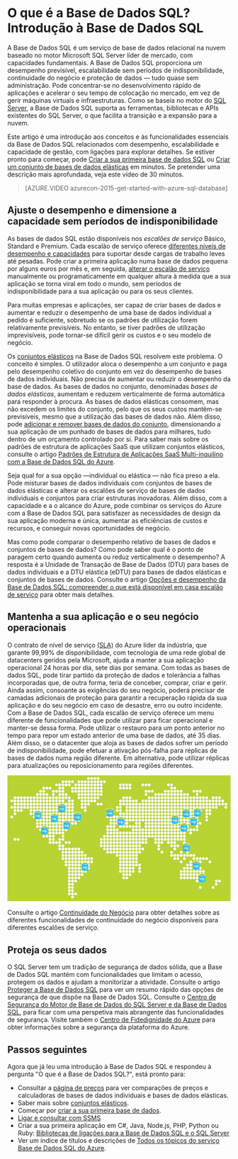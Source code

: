 <properties
    pageTitle="O que é a Base de Dados SQL? Introdução à Base de Dados SQL | Microsoft Azure"
    description="Obtenha uma introdução à Base de Dados SQL: detalhes técnicos e capacidades do sistema de gestão de bases de dados relacionais (RDBMS) da Microsoft na nuvem."
    keywords="introdução à sql, introdução sql, o que é a base de dados sql"
    services="sql-database"
    documentationCenter=""
    authors="shontnew"
    manager="jhubbard"
    editor="cgronlun"/>

<tags
   ms.service="sql-database"
   ms.devlang="na"
   ms.topic="get-started-article"
   ms.tgt_pltfrm="na"
   ms.workload="data-management"
   ms.date="08/16/2016"
   ms.author="shkurhek"/>

# O que é a Base de Dados SQL? Introdução à Base de Dados SQL

A Base de Dados SQL é um serviço de base de dados relacional na nuvem baseado no motor Microsoft SQL Server líder de mercado, com capacidades fundamentais. A Base de Dados SQL proporciona um desempenho previsível, escalabilidade sem períodos de indisponibilidade, continuidade do negócio e proteção de dados — tudo quase sem administração. Pode concentrar-se no desenvolvimento rápido de aplicações e acelerar o seu tempo de colocação no mercado, em vez de gerir máquinas virtuais e infraestruturas. Como se baseia no motor do [SQL Server](https://msdn.microsoft.com/library/bb545450.aspx), a Base de Dados SQL suporta as ferramentas, bibliotecas e APIs existentes do SQL Server, o que facilita a transição e a expansão para a nuvem.

Este artigo é uma introdução aos conceitos e às funcionalidades essenciais da Base de Dados SQL relacionados com desempenho, escalabilidade e capacidade de gestão, com ligações para explorar detalhes. Se estiver pronto para começar, pode [Criar a sua primeira base de dados SQL](sql-database-get-started.md) ou [Criar um conjunto de bases de dados elásticas](sql-database-elastic-pool-create-portal.md) em minutos. Se pretender uma descrição mais aprofundada, veja este vídeo de 30 minutos.

> [AZURE.VIDEO azurecon-2015-get-started-with-azure-sql-database]

## Ajuste o desempenho e dimensione a capacidade sem períodos de indisponibilidade

As bases de dados SQL estão disponíveis nos *escalões de serviço* Básico, Standard e Premium. Cada escalão de serviço oferece [diferentes níveis de desempenho e capacidades](sql-database-service-tiers.md) para suportar desde cargas de trabalho leves até pesadas. Pode criar a primeira aplicação numa base de dados pequena por alguns euros por mês e, em seguida, [alterar o escalão de serviço](sql-database-scale-up.md) manualmente ou programaticamente em qualquer altura à medida que a sua aplicação se torna viral em todo o mundo, sem períodos de indisponibilidade para a sua aplicação ou para os seus clientes.

Para muitas empresas e aplicações, ser capaz de criar bases de dados e aumentar e reduzir o desempenho de uma base de dados individual a pedido é suficiente, sobretudo se os padrões de utilização forem relativamente previsíveis. No entanto, se tiver padrões de utilização imprevisíveis, pode tornar-se difícil gerir os custos e o seu modelo de negócio.

Os [conjuntos elásticos](sql-database-elastic-pool.md) na Base de Dados SQL resolvem este problema. O conceito é simples. O utilizador aloca o desempenho a um conjunto e paga pelo desempenho coletivo do conjunto em vez do desempenho de bases de dados individuais. Não precisa de aumentar ou reduzir o desempenho da base de dados. As bases de dados no conjunto, denominadas *bases de dados elásticas*, aumentam e reduzem verticalmente de forma automática para responder à procura. As bases de dados elásticas consomem, mas não excedem os limites do conjunto, pelo que os seus custos mantêm-se previsíveis, mesmo que a utilização das bases de dados não. Além disso, pode [adicionar e remover bases de dados do conjunto](sql-database-elastic-pool-manage-portal.md), dimensionando a sua aplicação de um punhado de bases de dados para milhares, tudo dentro de um orçamento controlado por si. Para saber mais sobre os padrões de estrutura de aplicações SaaS que utilizam conjuntos elásticos, consulte o artigo [Padrões de Estrutura de Aplicações SaaS Multi-inquilino com a Base de Dados SQL do Azure](sql-database-design-patterns-multi-tenancy-saas-applications.md).

Seja qual for a sua opção —individual ou elástica — não fica preso a ela. Pode misturar bases de dados individuais com conjuntos de bases de dados elásticas e alterar os escalões de serviço de bases de dados individuais e conjuntos para criar estruturas inovadoras. Além disso, com a capacidade e a o alcance do Azure, pode combinar os serviços do Azure com a Base de Dados SQL para satisfazer as necessidades de design da sua aplicação moderna e única, aumentar as eficiências de custos e recursos, e conseguir novas oportunidades de negócio.

Mas como pode comparar o desempenho relativo de bases de dados e conjuntos de bases de dados? Como pode saber qual é o ponto de paragem certo quando aumenta ou reduz verticalmente o desempenho? A resposta é a Unidade de Transação de Base de Dados (DTU) para bases de dados individuais e a DTU elástica (eDTU) para bases de dados elásticas e conjuntos de bases de dados. Consulte o artigo [Opções e desempenho da Base de Dados SQL: compreender o que está disponível em casa escalão de serviço](sql-database-service-tiers.md) para obter mais detalhes.

## Mantenha a sua aplicação e o seu negócio operacionais

O contrato de nível de serviço [(SLA)](http://azure.microsoft.com/support/legal/sla/) do Azure líder da indústria, que garante 99,99% de disponibilidade, com tecnologia de uma rede global de datacenters geridos pela Microsoft, ajuda a manter a sua aplicação operacional 24 horas por dia, sete dias por semana. Com todas as bases de dados SQL, pode tirar partido da proteção de dados e tolerância a falhas incorporadas que, de outra forma, teria de conceber, comprar, criar e gerir. Ainda assim, consoante as exigências do seu negócio, poderá precisar de camadas adicionais de proteção para garantir a recuperação rápida da sua aplicação e do seu negócio em caso de desastre, erro ou outro incidente. Com a Base de Dados SQL, cada escalão de serviço oferece um menu diferente de funcionalidades que pode utilizar para ficar operacional e manter-se dessa forma. Pode utilizar o restauro para um ponto anterior no tempo para repor um estado anterior de uma base de dados, até 35 dias. Além disso, se o datacenter que aloja as bases de dados sofrer um período de indisponibilidade, pode efetuar a ativação pós-falha para réplicas de bases de dados numa região diferente. Em alternativa, pode utilizar réplicas para atualizações ou reposicionamento para regiões diferentes.

![Georreplicação da Base de Dados SQL](./media/sql-database-technical-overview/azure_sqldb_map.png)


Consulte o artigo [Continuidade do Negócio](sql-database-business-continuity.md) para obter detalhes sobre as diferentes funcionalidades de continuidade do negócio disponíveis para diferentes escalões de serviço.

## Proteja os seus dados
O SQL Server tem um tradição de segurança de dados sólida, que a Base de Dados SQL mantém com funcionalidades que limitam o acesso, protegem os dados e ajudam a monitorizar a atividade. Consulte o artigo [Proteger a Base de Dados SQL](sql-database-security.md) para ver um resumo rápido das opções de segurança de que dispõe na Base de Dados SQL. Consulte o [Centro de Segurança do Motor de Base de Dados do SQL Server e da Base de Dados SQL](https://msdn.microsoft.com/library/bb510589), para ficar com uma perspetiva mais abrangente das funcionalidades de segurança. Visite também o [Centro de Fidedignidade do Azure](https://azure.microsoft.com/support/trust-center/security/) para obter informações sobre a segurança da plataforma do Azure.

## Passos seguintes
Agora que já leu uma introdução à Base de Dados SQL e respondeu à pergunta "O que é a Base de Dados SQL?", está pronto para:

- Consultar a [página de preços](https://azure.microsoft.com/pricing/details/sql-database/) para ver comparações de preços e calculadoras de bases de dados individuais e bases de dados elásticas.
- Saber mais sobre [conjuntos elásticos](sql-database-elastic-pool.md).
- Começar por [criar a sua primeira base de dados](sql-database-get-started.md).
- [Ligar e consultar com SSMS](sql-database-connect-query-ssms.md)
- Criar a sua primeira aplicação em C#, Java, Node.js, PHP, Python ou Ruby: [Bibliotecas de ligações para a Base de Dados SQL e o SQL Server](sql-database-libraries.md)
- Ver um índice de títulos e descrições de [Todos os tópicos do serviço Base de Dados SQL do Azure](sql-database-index-all-articles.md).



<!--HONumber=ago16_HO4-->



